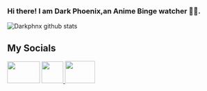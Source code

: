
<!--<img src= "https://pa1.narvii.com/5580/b633855907b63e32b17408d0bb0456a3730e3dd4_hq.gif" height="250" width="540" class="center"> </h2>-->
  

<h3> Hi there! I am Dark Phoenix,an Anime Binge watcher 🧑‍💻.</h3>


![Darkphnx github stats](https://github-readme-stats.vercel.app/api?username=drkphnx&bg_color=000000&show_icons=true&count_private=true&hide_border=true&text_color=ffffff&title_color=ffffff&icon_color=2698ff&include_all_commits=true) 

<h2> My Socials </h2>

<a href="https://t.me/darkphnx"><img src="https://1000logos.net/wp-content/uploads/2021/04/Telegram-logo.png" height="50" width="75"/></a>
<a href="mailto:dark.phnx12@gmail.com"> <img src= "https://user-images.githubusercontent.com/80503611/152500140-4e13509c-0f22-4274-927b-ea9859344d3a.png" height="50" width="50" />  <a href="https://www.instagram.com/dark_phoenix_re/"> <img src="https://user-images.githubusercontent.com/80503611/153883080-4a059365-2535-4999-ac5d-87422cc4fe83.png" height="50.5" width="69"/> </a>
